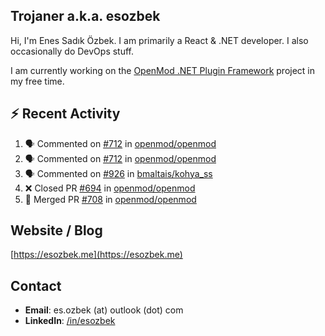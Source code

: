 ##  Trojaner a.k.a. esozbek
Hi, I'm Enes Sadık Özbek. I am primarily a React & .NET developer. I also occasionally do DevOps stuff.

I am currently working on the [OpenMod .NET Plugin Framework](https://github.com/openmod/openmod) project in my free time. 

## :zap: Recent Activity

<!--START_SECTION:activity-->
1. 🗣 Commented on [#712](https://github.com/openmod/openmod/issues/712) in [openmod/openmod](https://github.com/openmod/openmod)
2. 🗣 Commented on [#712](https://github.com/openmod/openmod/issues/712) in [openmod/openmod](https://github.com/openmod/openmod)
3. 🗣 Commented on [#926](https://github.com/bmaltais/kohya_ss/issues/926) in [bmaltais/kohya_ss](https://github.com/bmaltais/kohya_ss)
4. ❌ Closed PR [#694](https://github.com/openmod/openmod/pull/694) in [openmod/openmod](https://github.com/openmod/openmod)
5. 🎉 Merged PR [#708](https://github.com/openmod/openmod/pull/708) in [openmod/openmod](https://github.com/openmod/openmod)
<!--END_SECTION:activity-->

## Website / Blog
[https://esozbek.me](https://esozbek.me)

## Contact
- **Email**: es.ozbek (at) outlook (dot) com
- **LinkedIn**: [/in/esozbek](https://linkedin.com/in/esozbek)
